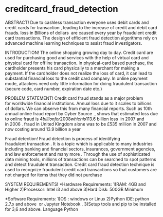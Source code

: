 # creditcard_fraud_detection

ABSTRACT!
Due to cashless transaction everyone uses debit cards and credit cards for transaction , leading to the increase of credit and debit card frauds.
loss in Billions of dollars  are caused every year by fraudulent credit card transactions. The design of efficient fraud detection algorithms rely on advanced machine learning techniques to assist fraud investigators.

INTRODUCTION!
The online shopping growing day to day. Credit card are used for purchasing good and services with the help of virtual card and physical card for offline transaction.
In physical-card based purchase, the cardholder presents his card physically to a merchant for making a payment. If the cardholder does not realize the loss of card, it can lead to substantial financial loss to the credit card company. In online payment mode, attackers need only little information for doing fraudulent transaction (secure code, card number, expiration date etc.)

PROBLEM STATEMENT!
Credit card fraud stands as a major problem for worldwide financial institutions. Annual loss due to it scales to billions of dollars.
We can observe this from many financial reports. Such as 10th annual online fraud report by Cyber Source  , shows that estimated loss due to online fraud is $4 billion for 2008 which is 11% increase than $3.6 billion loss  in 2007 and in 2006 .
fraud in United Kingdom alone was to be £535 million in 2007 and now costing around 13.9 billion a year

Fraud detection!
Fraud detection is process of identifying fraudulent transaction .
It is a topic which is applicable to many industries including banking and financial sectors, insurances, government agencies, and law enforcement and many more . Through the use of sophisticated  data mining tools, millions of transactions can be searched to spot patterns and detect fraudulent transaction.
Credit card fraud detection technique is used to recognize fraudulent credit card transactions so that customers are not charged for items that they did not purchase

SYSTEM REQUIREMENTS!
 *Hardware Requirements:
1)RAM: 4GB and Higher
2)Processor: Intel i3 and above
3)Hard Disk: 500GB Minimum

*Software Requirements:
1)OS : windows or Linux
2)Python IDE: python 2.7.x and above  or Jupyter Notebook .
3)Setup tools and pip to be installed for 3,6 and above. Language Python






